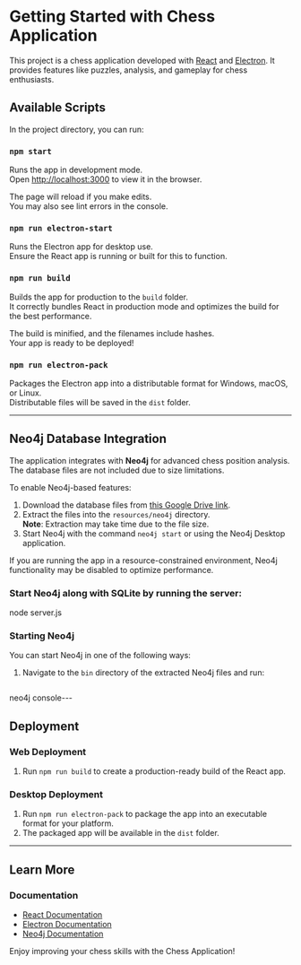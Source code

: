 # Getting Started with Chess Application

This project is a chess application developed with [React](https://reactjs.org/) and [Electron](https://www.electronjs.org/). It provides features like puzzles, analysis, and gameplay for chess enthusiasts.

## Available Scripts

In the project directory, you can run:

### `npm start`

Runs the app in development mode.  
Open [http://localhost:3000](http://localhost:3000) to view it in the browser.

The page will reload if you make edits.  
You may also see lint errors in the console.

### `npm run electron-start`

Runs the Electron app for desktop use.  
Ensure the React app is running or built for this to function.

### `npm run build`

Builds the app for production to the `build` folder.  
It correctly bundles React in production mode and optimizes the build for the best performance.

The build is minified, and the filenames include hashes.  
Your app is ready to be deployed!

### `npm run electron-pack`

Packages the Electron app into a distributable format for Windows, macOS, or Linux.  
Distributable files will be saved in the `dist` folder.



---

## Neo4j Database Integration

The application integrates with **Neo4j** for advanced chess position analysis. The database files are not included due to size limitations.

To enable Neo4j-based features:

1. Download the database files from [this Google Drive link](#).
2. Extract the files into the `resources/neo4j` directory.  
   **Note**: Extraction may take time due to the file size.
3. Start Neo4j with the command `neo4j start` or using the Neo4j Desktop application.

If you are running the app in a resource-constrained environment, Neo4j functionality may be disabled to optimize performance.


### Start Neo4j along with SQLite by running the server:
node server.js


### Starting Neo4j

You can start Neo4j in one of the following ways:

1. Navigate to the `bin` directory of the extracted Neo4j files and run:
   ```bash
neo4j console---

## Deployment

### Web Deployment

1. Run `npm run build` to create a production-ready build of the React app.

### Desktop Deployment

1. Run `npm run electron-pack` to package the app into an executable format for your platform.
2. The packaged app will be available in the `dist` folder.

---

## Learn More

### Documentation

- [React Documentation](https://reactjs.org/docs/getting-started.html)
- [Electron Documentation](https://www.electronjs.org/docs/latest)
- [Neo4j Documentation](https://neo4j.com/docs/)



Enjoy improving your chess skills with the Chess Application!
